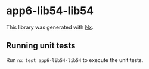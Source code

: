 # app6-lib54-lib54

This library was generated with [Nx](https://nx.dev).

## Running unit tests

Run `nx test app6-lib54-lib54` to execute the unit tests.
